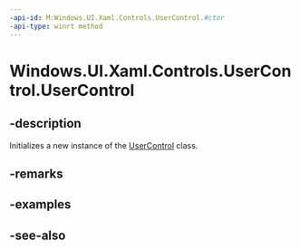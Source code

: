 ```yaml
---
-api-id: M:Windows.UI.Xaml.Controls.UserControl.#ctor
-api-type: winrt method
---
```


<!-- Method syntax
public UserControl()
-->

# Windows.UI.Xaml.Controls.UserControl.UserControl

## -description
Initializes a new instance of the [UserControl](usercontrol.md) class.


## -remarks

## -examples

## -see-also
